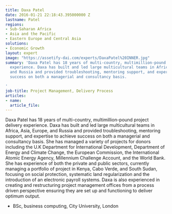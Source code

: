 ```yaml
---
title: Daxa Patel
date: 2016-01-21 22:18:43.395000000 Z
lastname: Patel
regions:
- Sub-Saharan Africa
- Asia and the Pacific
- Eastern Europe and Central Asia
solutions:
- Economic Growth
layout: expert
image: "https://assetify-dai.com/experts/DaxaPatel%20INNER.jpg"
summary: 'Daxa Patel has 18 years of multi-country, multimillion-pound project delivery
  experience. Daxa has built and led large multicultural teams in Africa, Asia, Europe,
  and Russia and provided troubleshooting, mentoring support, and expertise to achieve
  success on both a managerial and consultancy basis.

'
job-title: Project Management, Delivery Process
articles:
- name: 
  article_file: 
---
```


Daxa Patel has 18 years of multi-country, multimillion-pound project delivery experience. Daxa has built and led large multicultural teams in Africa, Asia, Europe, and Russia and provided troubleshooting, mentoring support, and expertise to achieve success on both a managerial and consultancy basis. She has managed a variety of projects for donors including the U.K Department for International Development, Department of Energy and Climate Change, the European Commission, the International Atomic Energy Agency, Millennium Challenge Account, and the World Bank. She has experience of both the private and public sectors, currently managing a portfolio of project in Kenya, Cabo Verde, and South Sudan, focusing on social protection, systematic land regularization and the introduction of an electronic payroll systems. Daxa is also experienced in creating and restructuring project management offices from a process driven perspective ensuring they are set up and functioning to deliver optimum output.

* BSc, business computing, City University, London
